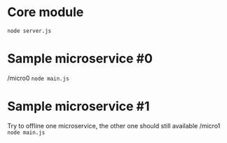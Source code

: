 # Core module
```node server.js```

# Sample microservice #0
/micro0
```node main.js```

# Sample microservice #1
Try to offline one microservice, the other one should still available
/micro1
```node main.js```

